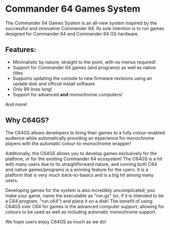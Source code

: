 # Commander 64 Games System

The Commander 64 Games System is an all-new system inspired by the successful and innovative Commander 64. Its sole intention is to run games designed for Commander 64 and Commander 64 GS hardware.

## Features:

- Minimalistic by nature; straight to the point, with no menus required!
- Support for Commander 64 games (and programs) as well as native titles
- Supports updating the console to new firmware revisions using an update disk and official install software
- Only 99 lines long!
- Support for advanced **and** monochrome computers!

And more!

## Why C64GS?

The C64GS allows developers to bring their games to a fully colour-enabled audience while automatically providing an experience for monochrome players with the automatic colour-to-monochrome wrapper!

Additionally, the C64GS allows you to develop games exclusively for the platform, *or* for the existing Commander 64 ecosystem! The C64GS is a hit with many users due to its straightforward nature, and running both C64 and native games/programs is a winning feature for the users. It is a platform that is very much back-to-basics and is a big hit among many users.

Developing games for the system is also incredibly uncomplicated; you make your game, name the executable as "run.gs" (or, if it is intended to be a C64 program, "run.c64") and place it on a disk! The benefit of using C64GS over C64 for games is the advanced computer support, allowing for colours to be used as well as including automatic monochrome support.

We hope users enjoy C64GS as much as we do!
